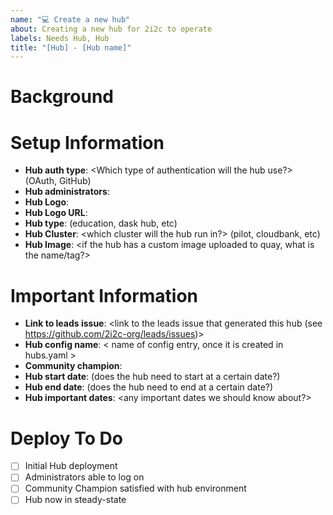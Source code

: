 ```yaml
---
name: "💻 Create a new hub"
about: Creating a new hub for 2i2c to operate
labels: Needs Hub, Hub
title: "[Hub] - [Hub name]"
---
```


# Background

<a one to two sentence description of the hub>

# Setup Information

- **Hub auth type**: <Which type of authentication will the hub use?> (OAuth, GitHub)
- **Hub administrators**: <list of administrator accounts to add to the hub>
- **Hub Logo**: <hub logo if they want one>
- **Hub Logo URL**: <hub logo URL if they want one>
- **Hub type**: <hub type> (education, dask hub, etc)
- **Hub Cluster**: <which cluster will the hub run in?> (pilot, cloudbank, etc)
- **Hub Image**: <if the hub has a custom image uploaded to quay, what is the name/tag?>

# Important Information

- **Link to leads issue**: <link to the leads issue that generated this hub (see https://github.com/2i2c-org/leads/issues)>
- **Hub config name**: < name of config entry, once it is created in hubs.yaml >
- **Community champion**: <name of community champion>
- **Hub start date**: <hub start date> (does the hub need to start at a certain date?)
- **Hub end date**: <hub end date> (does the hub need to end at a certain date?)
- **Hub important dates**: <any important dates we should know about?>

# Deploy To Do

- [ ] Initial Hub deployment
- [ ] Administrators able to log on
- [ ] Community Champion satisfied with hub environment
- [ ] Hub now in steady-state

